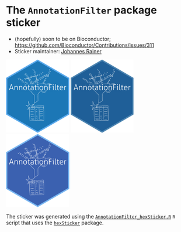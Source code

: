 # The `AnnotationFilter` package sticker

* (hopefully) soon to be on Bioconductor; https://github.com/Bioconductor/Contributions/issues/311
* Sticker maintainer: [Johannes Rainer](https://github.com/jotsetung/)

<img src="./AnnotationFilter_1.png" height="200">
<img src="./AnnotationFilter_2.png" height="200">
<img src="./AnnotationFilter_3.png" height="200">

The sticker was generated using
the [`AnnotationFilter_hexSticker.R`](./AnnotationFilter_hexSticker.R) `R`
script that uses the [`hexSticker`](https://github.com/GuangchuangYu/hexSticker)
package.

